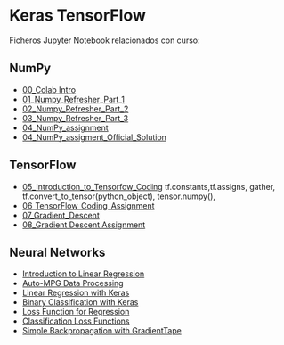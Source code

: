 # Keras TensorFlow
Ficheros Jupyter Notebook relacionados con curso:
## NumPy
+ [00_Colab Intro](https://github.com/sgcortes/KerasTensor/blob/4f2d7b4fa3b5bf9034d26f70d3c3e838437bc36b/intro_to_colab2.ipynb)
+ [01_Numpy_Refresher_Part_1](https://github.com/sgcortes/KerasTensor/blob/master/01_Numpy_Refresher_Part_1.ipynb)
+ [02_Numpy_Refresher_Part_2](https://github.com/sgcortes/KerasTensor/blob/master/02_Numpy_Refresher_Part_2.ipynb)
+ [03_Numpy_Refresher_Part_3](https://github.com/sgcortes/KerasTensor/blob/18173a3fa4f7fca22b07e48f0ca759d03185b56f/03_Numpy_Refresher_Part_3.ipynb)
+ [04_NumPy_assignment](https://github.com/sgcortes/KerasTensor/blob/95e54d9c116be3cdfefea4e5eb378e83b5563197/04_NumPy_AssignmentSolved.ipynb)
+ [04_NumPy_assigment_Official_Solution](https://github.com/sgcortes/KerasTensor/blob/0dd9db4ab56e9e24debd4599459453bdead6789a/04_NumPy_AssignmentSOLUCION_OFICIAL.ipynb)

## TensorFlow
+ [05_Introduction_to_Tensorfow_Coding](https://github.com/sgcortes/KerasTensor/blob/fdc2d18831a72028d9d31fc1844a07acd18bb15b/05_Introduction_to_Tensorfow_Coding.ipynb)
 tf.constants,tf.assigns, gather,  tf.convert_to_tensor(python_object), tensor.numpy(), 
+ [06_TensorFlow_Coding_Assignment](https://github.com/sgcortes/KerasTensor/blob/31f814e0fb78bafb93ad7a7b415d5441d4b4a7f3/06_TensorFlow_AssignmentRESUELTO.ipynb)
+ [07_Gradient_Descent](https://github.com/sgcortes/KerasTensor/blob/ed64be47845015886533a58a63e1da48b9e2dacd/07_Gradient_Descent.ipynb)
+ [08_Gradient Descent Assignment](https://github.com/sgcortes/KerasTensor/blob/ba0f022d146f5374a94b760831e3ae1cb51cf3d8/08_Gradient_Descent_Assignment.ipynb)
## Neural Networks
+ [Introduction to Linear Regression](https://github.com/sgcortes/KerasTensor/blob/93b14ad05df50c57a3d2001b86ba4c4836340128/09_Linear_Regression.ipynb)
+ [Auto-MPG Data Processing](https://github.com/sgcortes/KerasTensor/blob/93b14ad05df50c57a3d2001b86ba4c4836340128/Copia_de_01_Data_Processing.ipynb)
+ [Linear Regression with Keras](https://github.com/sgcortes/KerasTensor/blob/93b14ad05df50c57a3d2001b86ba4c4836340128/02_Regression_with_Keras.ipynb)
+ [Binary Classification with Keras](https://github.com/sgcortes/KerasTensor/blob/973c2f7f0365e9dbff083034aa1577b489b9d949/03_Binary_Classification_with_Keras.ipynb)
+ [Loss Function for Regression](https://github.com/sgcortes/KerasTensor/blob/0fa0120688a00092e206580f127e3fd66256a24c/04_Regression_Loss_Functions.ipynb)
+ [Classification Loss Functions](https://github.com/sgcortes/KerasTensor/blob/30f03ffce0bbc4b30af2770abb56dd4a5a2eba0f/05_Clasification_Loss_Functions.ipynb)
+ [Simple Backpropagation with GradientTape](https://github.com/sgcortes/KerasTensor/blob/55a927d88445749d176916b80f694f840f0b0d1a/07_Simple_Backprop_using_gradient_Tape.ipynb)
